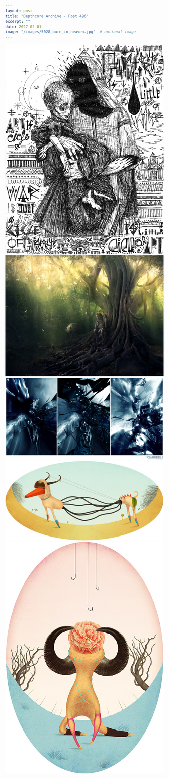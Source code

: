```yaml
---
layout: post
title: "Depthcore Archive - Post 496"
excerpt: ""
date: 2027-02-01
image: "/images/5028_burn_in_heaven.jpg"  # optional image
---
```


<img src="/images/5028_burn_in_heaven.jpg">
<img src="/images/5029_three-eyed_crow.jpg" alt="5029_three-eyed_crow.jpg"/>
<img src="/images/503.jpg" alt="503.jpg"/>
<img src="/images/5030_insticts_i.jpg" alt="5030_insticts_i.jpg"/>
<img src="/images/5031_instinct_ii.jpg" alt="5031_instinct_ii.jpg"/>

